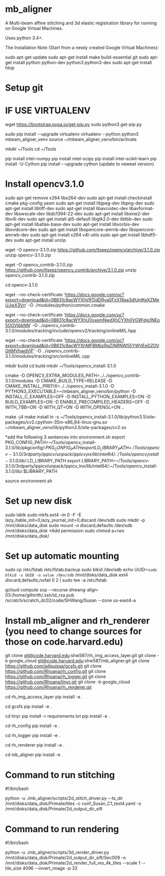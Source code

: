 # mb_aligner
A Multi-beam affine stitching and 3d elastic registration library for running on Google Virtual Machines.

Uses python 3.4+.

The Installation Note (Start from a newly created Google Virtual Machines):

sudo apt-get update
sudo apt-get install make build-essential git
sudo apt-get install python python-dev python3 python3-dev
sudo apt-get install htop

# Setup git

# IF USE VIRTUALENV
wget https://bootstrap.pypa.io/get-pip.py
sudo python3 get-pip.py

sudo pip install --upgrade virtualenv
virtualenv --python python3 mbeam_aligner_venv
source ~/mbeam_aligner_venv/bin/activate

mkdir ~/Tools
cd ~/Tools

pip install intel-numpy
pip install intel-scipy
pip install intel-scikit-learn
pip install -U Cython
pip install --upgrade cython (update to neweat version)

# Install opencv3.1.0
sudo apt-get remove x264 libx264-dev
sudo apt-get install checkinstall cmake pkg-config yasm
sudo apt-get install libjpeg-dev libpng-dev
sudo apt-get install libtiff-dev
sudo apt-get install libavcodec-dev libavformat-dev libswscale-dev libdc1394-22-dev
sudo apt-get install libxine2-dev libv4l-dev
sudo apt-get install qt5-default libgtk2.0-dev libtbb-dev
sudo apt-get install libatlas-base-dev
sudo apt-get install libvorbis-dev libxvidcore-dev
sudo apt-get install libopencore-amrnb-dev libopencore-amrwb-dev
sudo apt-get install x264 v4l-utils
sudo apt-get install libhdf5-dev
sudo apt-get install unzip

wget -O opencv-3.1.0.zip https://github.com/Itseez/opencv/archive/3.1.0.zip
unzip opencv-3.1.0.zip

wget -O opencv_contrib-3.1.0.zip https://github.com/Itseez/opencv_contrib/archive/3.1.0.zip
unzip opencv_contrib-3.1.0.zip

cd opencv-3.1.0

wget --no-check-certificate 'https://docs.google.com/uc?export=download&id=0B831c8acWYXhVlFDdDRva0FzX19aa3dlUnlKeXZMeUJwX3Vn' -O ./modules/python/common.cmake

wget --no-check-certificate 'https://docs.google.com/uc?export=download&id=0B831c8acWYXhU0xxemNwdXhCYXh0VG9Fdjg1NEo5OGVjbkNN' -O ../opencv_contrib-3.1.0/modules/tracking/include/opencv2/tracking/onlineMIL.hpp

wget --no-check-certificate 'https://docs.google.com/uc?export=download&id=0B831c8acWYXhMFBMbzRqZjNRNW55YWVEeDZOVGttMVhwdVlF' -O ../opencv_contrib-3.1.0/modules/tracking/src/onlineMIL.cpp

mkdir build
cd build
mkdir ~/Tools/opencv_install-3.1.0

cmake -D OPENCV_EXTRA_MODULES_PATH=../../opencv_contrib-3.1.0/modules -D CMAKE_BUILD_TYPE=RELEASE -D CMAKE_INSTALL_PREFIX=../../opencv_install-3.1.0 -D PYTHON3_EXECUTABLE=~/mbeam_aligner_venv/bin/python -D INSTALL_C_EXAMPLES=OFF -D INSTALL_PYTHON_EXAMPLES=ON -D BUILD_EXAMPLES=ON -D ENABLE_PRECOMPILED_HEADERS=OFF -D WITH_TBB=ON -D WITH_QT=ON -D WITH_OPENGL=ON  ..

make -j4
make install
ln -s ~/Tools/opencv_install-3.1.0/lib/python3.5/site-packages/cv2.cpython-35m-x86_64-linux-gnu.so ~/mbeam_aligner_venv/lib/python3.5/site-packages/cv2.so

*add the following 3 sentences into environment.sh
export PKG_CONFIG_PATH=~/Tools/opencv_install-3.1.0/lib/pkgconfig/:$PKG_CONFIG_PATH
export LD_LIBRARY_PATH=~/Tools/opencv-3.1.0/3rdparty/ippicv/unpack/ippicv_lnx/lib/intel64/:~/Tools/opencv_install-3.1.0/lib/:$LD_LIBRARY_PATH
export LIBRARY_PATH=~/Tools/opencv-3.1.0/3rdparty/ippicv/unpack/ippicv_lnx/lib/intel64/:~/Tools/opencv_install-3.1.0/lib/:$LIBRARY_PATH

source environment.sh

# Set up new disk
sudo lsblk
sudo mkfs.ext4 -m 0 -F -E lazy_itable_init=0,lazy_journal_init=0,discard /dev/sdb
sudo mkdir -p /mnt/disks/data_disk
sudo mount -o discard,defaults /dev/sdb /mnt/disks/data_disk
*Add permission
sudo chmod a+rwx /mnt/disks/data_disk/

# Set up automatic mounting
sudo cp /etc/fstab /etc/fstab.backup
sudo blkid /dev/sdb
echo UUID=`sudo blkid -s UUID -o value /dev/sdb` /mnt/disks/data_disk ext4 discard,defaults,nofail 0 2 | sudo tee -a /etc/fstab

gcloud compute scp --recurse shwang-align-03:/home/gilhirith/.ssh/id_rsa.pub /scratch/scratch_dc02/code/SHWang/Susan --zone us-east4-a 	

# Install mb_aligner and rh_renderer (you need to change sources for those on code.harvard.edu)
git clone git@code.harvard.edu:shw587/rh_img_access_layer.git
git clone -b google_cloud git@code.harvard.edu:shw587/mb_aligner.git
git clone https://github.com/adisuissa/gcsfs.git
git clone https://github.com/Rhoana/rh_config.git
git clone https://github.com/Rhoana/rh_logger.git
git clone https://github.com/Rhoana/tinyr.git
git clone -b google_cloud https://github.com/Rhoana/rh_renderer.git


cd rh_img_access_layer
pip install -e .

cd gcsfs
pip install -e .

cd tinyr
pip install -r requirements.txt
pip install -e .

cd rh_config
pip install -e .

cd rh_logger
pip install -e .

cd rh_renderer
pip install -e .

cd mb_aligner
pip install -e .




# Command to run stitching
#!/bin/bash

python -u ./mb_aligner/scripts/2d_stitch_driver.py --ts_dir /mnt/disks/data_disk/Primate/tiles -c conf_Susan_C1_test4.yaml -o /mnt/disks/data_disk/Primate/2d_output_dir_sift


# Command to run rendering
#!/bin/bash

python -u ./mb_aligner/scripts/3d_render_driver.py /mnt/disks/data_disk/Primate/2d_output_dir_sift/Sec009 -o /mnt/disks/data_disk/Primate/2d_render_full_res_4k_tiles --scale 1 --tile_size 4096 --invert_image -p 33
